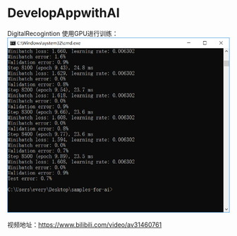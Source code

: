 # DevelopAppwithAI
DigitalRecogintion
使用GPU进行训练：![image](https://github.com/Everyyx/DevelopAppwithAI/blob/master/training.PNG)


视频地址：https://www.bilibili.com/video/av31460761
